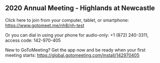 2020 Annual Meeting - Highlands at Newcastle
---

Click here to join from your computer, tablet, or smartphone: <https://www.gotomeet.me/nh8/nh-test>

Or you can dial in using your phone for audio-only: +1 (872) 240-3311, access code: 142-970-405

New to GoToMeeting? Get the app now and be ready when your first meeting starts: <https://global.gotomeeting.com/install/142970405>
